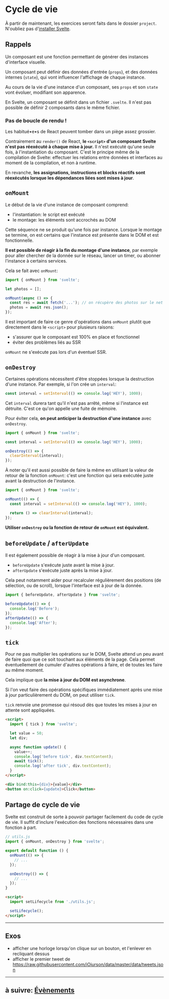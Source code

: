 # Cycle de vie

À partir de maintenant, les exercices seront faits dans le dossier `project`. N'oubliez pas d'[installer Svelte](../1_intro/1-6_tools.md).

## Rappels

Un composant est une fonction permettant de générer des instances d'interface visuelle.

Un composant peut définir des données d'entrée (`props`), et des données internes (`state`), qui vont influencer l'affichage de chaque instance.

Au cours de la vie d'une instance d'un composant, ses `props` et son `state` vont évoluer, modifiant son apparence.

En Svelte, un composant se définit dans un fichier `.svelte`. Il n'est pas possible de définir 2 composants dans le même fichier.

### Pas de boucle de rendu !

Les habitué•e•s de React peuvent tomber dans un piège assez grossier.

Contrairement au `render()` de React, **le `<script>` d'un composant Svelte n'est pas réexécuté à chaque mise à jour.** Il n'est exécuté qu'une seule fois, à l'instantiation du composant. C'est le principe même de la compilation de Svelte: effectuer les relations entre données et interfaces au moment de la compilation, et non à runtime.

En revanche, **les assignations, instructions et blocks réactifs sont réexécutés lorsque les dépendances liées sont mises à jour**.

## `onMount`

Le début de la vie d'une instance de composant comprend:

- l'instantiation: le script est exécuté
- le montage: les éléments sont accrochés au DOM

Cette séquence ne se produit qu'une fois par instance. Lorsque le montage se termine, on est certains que l'instance est présente dans le DOM et est fonctionnelle.

**Il est possible de réagir à la fin du montage d'une instance**, par exemple pour aller chercher de la donnée sur le réseau, lancer un timer, ou abonner l'instance à certains services.

Cela se fait avec `onMount`:

```js
import { onMount } from 'svelte';

let photos = [];

onMount(async () => {
  const res = await fetch('...'); // on récupère des photos sur le net par exemple
  photos = await res.json();
});
```

Il est important de faire ce genre d'opérations dans `onMount` plutôt que directement dans le `<script>` pour plusieurs raisons:

- s'assurer que le composant est 100% en place et fonctionnel
- éviter des problèmes liés au SSR

`onMount` ne s'exécute pas lors d'un éventuel SSR.

## `onDestroy`

Certaines opérations nécessitent d'être stoppées lorsque la destruction d'une instance. Par exemple, si l'on crée un `interval`:

```js
const interval = setInterval(() => console.log('HEY'), 1000);
```

Cet `interval` durera tant qu'il n'est pas arrêté, même si l'instance est détruite. C'est ce qu'on appelle une fuite de mémoire.

Pour éviter cela, **on peut anticiper la destruction d'une instance** avec `onDestroy`.

```js
import { onMount } from 'svelte';

const interval = setInterval(() => console.log('HEY'), 1000);

onDestroy(() => {
  clearInterval(interval);
});
```

À noter qu'il est aussi possible de faire la même en utilisant la valeur de retour de la fonction `onMount`: c'est une fonction qui sera exécutée juste avant la destruction de l'instance.

```js
import { onMount } from 'svelte';

onMount(() => {
  const interval = setInterval(() => console.log('HEY'), 1000);

  return () => clearInterval(interval);
});
```

**Utiliser `onDestroy` ou la fonction de retour de `onMount` est équivalent.**

## `beforeUpdate` / `afterUpdate`

Il est également possible de réagir à la mise à jour d'un composant.

- `beforeUpdate` s'exécute juste avant la mise à jour.
- `afterUpdate` s'exécute juste après la mise à jour.

Cela peut notamment aider pour recalculer régulièrement des positions (de sélection, ou de scroll), lorsque l'interface est à jour de la donnée.

```js
import { beforeUpdate, afterUpdate } from 'svelte';

beforeUpdate(() => {
  console.log('Before');
});
afterUpdate(() => {
  console.log('After');
});
```

## `tick`

Pour ne pas multiplier les opérations sur le DOM, Svelte attend un peu avant de faire quoi que ce soit touchant aux éléments de la page. Cela permet éventuellement de cumuler d'autres opérations à faire, et de toutes les faire au même moment.

Cela implique que **la mise à jour du DOM est asynchrone**.

Si l'on veut faire des opérations spécifiques immédiatement après une mise à jour particulièrement du DOM, on peut utiliser `tick`.

`tick` renvoie une promesse qui résoud dès que toutes les mises à jour en attente sont appliquées.

```html
<script>
  import { tick } from 'svelte';

  let value = 50;
  let div;

  async function update() {
    value++;
    console.log('before tick', div.textContent);
    await tick();
    console.log('after tick', div.textContent);
  }
</script>

<div bind:this={div}>{value}</div>
<button on:click={update}>Click</button>
```

## Partage de cycle de vie

Svelte est construit de sorte à pouvoir partager facilement du code de cycle de vie. Il suffit d'inclure l'exécution des fonctions nécessaires dans une fonction à part.

```js
// utils.js
import { onMount, onDestroy } from 'svelte';

export default function () {
  onMount(() => {
    // ...
  });

  onDestroy(() => {
    // ...
  });
}
```

```html
<script>
  import setLifecycle from './utils.js';

  setLifecycle();
</script>
```

---

## Exos

- afficher une horloge lorsqu'on clique sur un bouton, et l'enlever en recliquant dessus
- afficher le premier tweet de https://raw.githubusercontent.com/iOiurson/data/master/data/tweets.json

---

## à suivre: [Évènements](./3-3_events.md)
